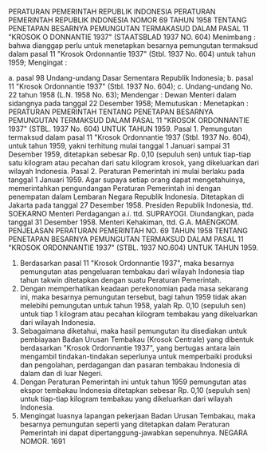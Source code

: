  PERATURAN PEMERINTAH REPUBLIK INDONESIA PERATURAN PEMERINTAH REPUBLIK INDONESIA NOMOR 69 TAHUN 1958 TENTANG PENETAPAN BESARNYA PEMUNGUTAN TERMAKASUD DALAM PASAL 11 "KROSOK O DONNANTIE 1937" (STAATSBLAD 1937 NO. 604)
Menimbang :
 bahwa dianggap perlu untuk menetapkan besarnya pemungutan termaksud dalam pasal 11 "Krosok Ordonnantie 1937" (Stbl. 1937 No. 604) untuk tahun 1959;
Mengingat :

a. pasal 98 Undang-undang Dasar Sementara Republik Indonesia;
b. pasal 11 "Krosok Ordonnantie 1937" (Stbl. 1937 No. 604);
c. Undang-undang No. 22 tahun 1958 (L.N. 1958 No. 63); Mendengar : Dewan Menteri dalam sidangnya pada tanggal 22 Desember 1958; Memutuskan : Menetapkan : PERATURAN PEMERINTAH TENTANG PENETAPAN BESARNYA PEMUNGUTAN TERMAKSUD DALAM PASAL 11 "KROSOK ORDONNANTIE 1937" (STBL. 1937 No. 604) UNTUK TAHUN 1959. Pasal 1. Pemungutan termaksud dalam pasal 11 "Krosok Ordonnantie 1937 (Stbl. 1937 No. 604), untuk tahun 1959, yakni terhitung mulai tanggal 1 Januari sampai 31 Desember 1959, ditetapkan sebesar Rp. 0,10 (sepuluh sen) untuk tiap-tiap satu kilogram atau pecahan dari satu kilogram krosok, yang dikeluarkan dari wilayah Indonesia. Pasal 2. Peraturan Pemerintah ini mulai berlaku pada tanggal 1 Januari 1959. Agar supaya setiap orang dapat mengetahuinya, memerintahkan pengundangan Peraturan Pemerintah ini dengan penempatan dalam Lembaran Negara Republik Indonesia. Ditetapkan di Jakarta pada tanggal 27 Desember 1958. Presiden Republik Indonesia, ttd. SOEKARNO Menteri Perdagangan a.i. ttd. SUPRAYOGI. Diundangkan, pada tanggal 31 Desember 1958. Menteri Kehakiman, ttd. G.A. MAENGKOM. PENJELASAN PERATURAN PEMERINTAH NO. 69 TAHUN 1958 TENTANG PENETAPAN BESARNYA PEMUNGUTAN TERMAKSUD DALAM PASAL 11 "KROSOK ORDONNANTIE 1937" (STBL. 1937 NO.604) UNTUK TAHUN 1959.
1. Berdasarkan pasal 11 "Krosok Ordonnantie 1937", maka besarnya pemungutan atas pengeluaran tembakau dari wilayah Indonesia tiap tahun takwin ditetapkan dengan suatu Peraturan Pemerintah.
2. Dengan memperhatikan keadaan perekonomian pada masa sekarang ini, maka besarnya pemungutan tersebut, bagi tahun 1959 tidak akan melebihi pemungutan untuk tahun 1958, yalah Rp. 0,10 (sepuluh sen) untuk tiap 1 kilogram atau pecahan kilogram tembakau yang dikeluarkan dari wilayah Indonesia.
3. Sebagaimana diketahui, maka hasil pemungutan itu disediakan untuk pembiayaan Badan Urusan Tembakau (Krosok Centrale) yang dibentuk berdasarkan "Krosok Ordonnantie 1937", yang bertugas antara lain mengambil tindakan-tindakan seperlunya untuk memperbaiki produksi dan pengolahan, perdagangan dan pasaran tembakau Indonesia di dalam dan di luar Negeri.
4. Dengan Peraturan Pemerintah ini untuk tahun 1959 pemungutan atas ekspor tembakau Indonesia ditetapkan sebesar Rp. 0,10 (sepuluh sen) untuk tiap-tiap kilogram tembakau yang dikeluarkan dari wilayah Indonesia.
5. Mengingat luasnya lapangan pekerjaan Badan Urusan Tembakau, maka besarnya pemungutan seperti yang ditetapkan dalam Peraturan Pemerintah ini dapat dipertanggung-jawabkan sepenuhnya. NEGARA NOMOR. 1691